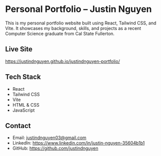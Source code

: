 # Personal Portfolio – Justin Nguyen

This is my personal portfolio website built using React, Tailwind CSS, and Vite. It showcases my background, skills, and projects as a recent Computer Science graduate from Cal State Fullerton.

## Live Site
https://justindnguyen.github.io/justindnguyen-portfolio/

## Tech Stack
- React  
- Tailwind CSS  
- Vite  
- HTML & CSS  
- JavaScript

## Contact
- Email: justindnguyen03@gmail.com  
- LinkedIn: https://www.linkedin.com/in/justin-nguyen-35604b1b1  
- GitHub: https://github.com/justindnguyen